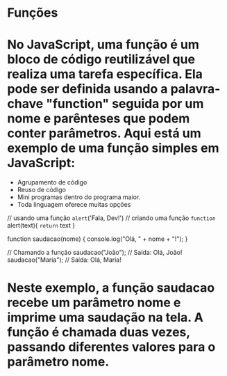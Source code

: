 # Funções

# No JavaScript, uma função é um bloco de código reutilizável que realiza uma tarefa específica. Ela pode ser definida usando a palavra-chave "function" seguida por um nome e parênteses que podem conter parâmetros. Aqui está um exemplo de uma função simples em JavaScript:

* Agrupamento de código
* Reuso de código
* Mini programas dentro do programa maior.
* Toda linguagem oferece muitas opções

// usando uma função
`alert`('Fala, Dev!')
// criando uma função
`function` alert(text){
  `return` text
}

function saudacao(nome) {
  console.log("Olá, " + nome + "!");
}

// Chamando a função
saudacao("João"); // Saída: Olá, João!
saudacao("Maria"); // Saída: Olá, Maria!

# Neste exemplo, a função saudacao recebe um parâmetro nome e imprime uma saudação na tela. A função é chamada duas vezes, passando diferentes valores para o parâmetro nome.